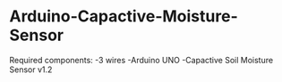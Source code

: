 # Arduino-Capactive-Moisture-Sensor
Required components:
-3 wires
-Arduino UNO
-Capactive Soil Moisture Sensor v1.2

